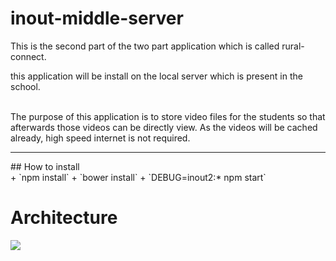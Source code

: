 # inout-middle-server


This is the second part of the two part application which is called rural-connect.


this application will be install on the local server which is present in the school.

<br>
The purpose of this application is to store video files for the students so that afterwards those videos can be
directly view. As the videos will be cached already, high speed internet is not required.


<br>
<hr>
## How to install

<br>
+ `npm install`
+ `bower install`
+ `DEBUG=inout2:* npm start`


<br>

# Architecture

<img src="https://docs.google.com/drawings/d/1zNH6OrsDufI2liSOQ66YbcK_Z2cJrFbu3gEs5dQioWM/edit?usp=sharing">
